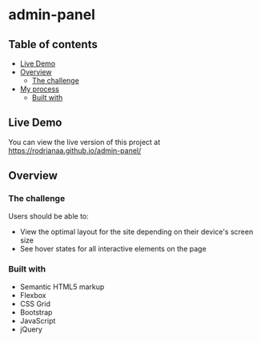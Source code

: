 # admin-panel

## Table of contents

- [Live Demo](#live-Demo)
- [Overview](#overview)
  - [The challenge](#the-challenge)
- [My process](#my-process)
  - [Built with](#built-with)


## Live Demo
You can view the live version of this project at https://rodrianaa.github.io/admin-panel/

## Overview

### The challenge

Users should be able to:

- View the optimal layout for the site depending on their device's screen size
- See hover states for all interactive elements on the page

### Built with

- Semantic HTML5 markup
- Flexbox
- CSS Grid
- Bootstrap
- JavaScript
- jQuery

